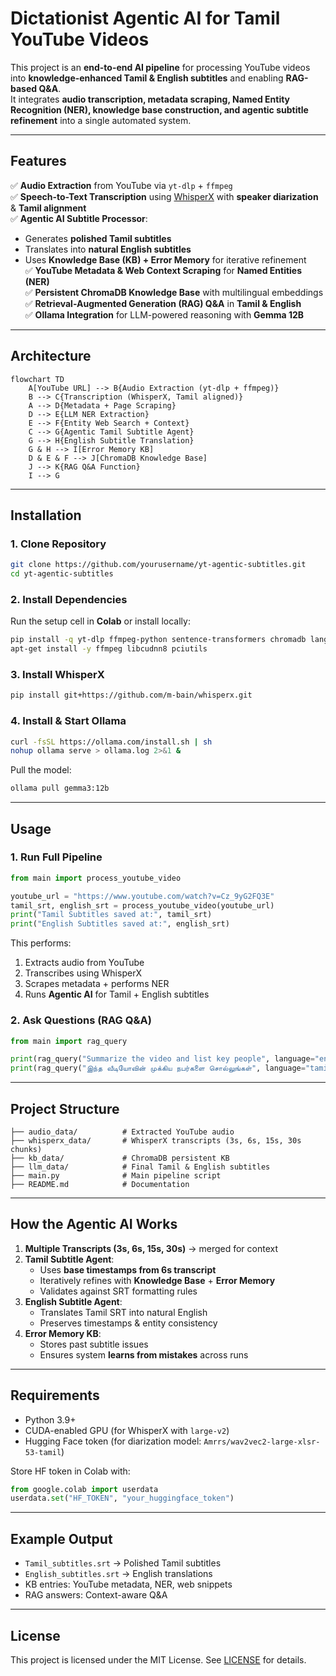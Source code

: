 # Dictationist Agentic AI for Tamil YouTube Videos

This project is an **end-to-end AI pipeline** for processing YouTube videos into **knowledge-enhanced Tamil & English subtitles** and enabling **RAG-based Q&A**.  
It integrates **audio transcription, metadata scraping, Named Entity Recognition (NER), knowledge base construction, and agentic subtitle refinement** into a single automated system.

---

## Features

✅ **Audio Extraction** from YouTube via `yt-dlp` + `ffmpeg`  
✅ **Speech-to-Text Transcription** using [WhisperX](https://github.com/m-bain/whisperx) with **speaker diarization** & **Tamil alignment**  
✅ **Agentic AI Subtitle Processor**:
- Generates **polished Tamil subtitles**  
- Translates into **natural English subtitles**  
- Uses **Knowledge Base (KB) + Error Memory** for iterative refinement  
✅ **YouTube Metadata & Web Context Scraping** for **Named Entities (NER)**  
✅ **Persistent ChromaDB Knowledge Base** with multilingual embeddings  
✅ **Retrieval-Augmented Generation (RAG) Q&A** in **Tamil & English**  
✅ **Ollama Integration** for LLM-powered reasoning with **Gemma 12B**  

---

## Architecture

```mermaid
flowchart TD
    A[YouTube URL] --> B{Audio Extraction (yt-dlp + ffmpeg)}
    B --> C{Transcription (WhisperX, Tamil aligned)}
    A --> D{Metadata + Page Scraping}
    D --> E{LLM NER Extraction}
    E --> F{Entity Web Search + Context}
    C --> G{Agentic Tamil Subtitle Agent}
    G --> H{English Subtitle Translation}
    G & H --> I[Error Memory KB]
    D & E & F --> J[ChromaDB Knowledge Base]
    J --> K{RAG Q&A Function}
    I --> G
```

---

## Installation

### 1. Clone Repository
```bash
git clone https://github.com/yourusername/yt-agentic-subtitles.git
cd yt-agentic-subtitles
```

### 2. Install Dependencies
Run the setup cell in **Colab** or install locally:
```bash
pip install -q yt-dlp ffmpeg-python sentence-transformers chromadb langchain-text-splitters duckduckgo-search beautifulsoup4 readability-lxml tldextract httpx ollama
apt-get install -y ffmpeg libcudnn8 pciutils
```

### 3. Install WhisperX
```bash
pip install git+https://github.com/m-bain/whisperx.git
```

### 4. Install & Start Ollama
```bash
curl -fsSL https://ollama.com/install.sh | sh
nohup ollama serve > ollama.log 2>&1 &
```

Pull the model:
```bash
ollama pull gemma3:12b
```

---

## Usage

### 1. Run Full Pipeline
```python
from main import process_youtube_video

youtube_url = "https://www.youtube.com/watch?v=Cz_9yG2FQ3E"
tamil_srt, english_srt = process_youtube_video(youtube_url)
print("Tamil Subtitles saved at:", tamil_srt)
print("English Subtitles saved at:", english_srt)
```

This performs:
1. Extracts audio from YouTube  
2. Transcribes using WhisperX  
3. Scrapes metadata + performs NER  
4. Runs **Agentic AI** for Tamil + English subtitles  

### 2. Ask Questions (RAG Q&A)
```python
from main import rag_query

print(rag_query("Summarize the video and list key people", language="english"))
print(rag_query("இந்த வீடியோவின் முக்கிய நபர்களை சொல்லுங்கள்", language="tamil"))
```

---

## Project Structure

```
├── audio_data/          # Extracted YouTube audio
├── whisperx_data/       # WhisperX transcripts (3s, 6s, 15s, 30s chunks)
├── kb_data/             # ChromaDB persistent KB
├── llm_data/            # Final Tamil & English subtitles
├── main.py              # Main pipeline script
├── README.md            # Documentation
```

---

## How the Agentic AI Works

1. **Multiple Transcripts (3s, 6s, 15s, 30s)** → merged for context  
2. **Tamil Subtitle Agent**:
   - Uses **base timestamps from 6s transcript**  
   - Iteratively refines with **Knowledge Base** + **Error Memory**  
   - Validates against SRT formatting rules  
3. **English Subtitle Agent**:
   - Translates Tamil SRT into natural English  
   - Preserves timestamps & entity consistency  
4. **Error Memory KB**:
   - Stores past subtitle issues  
   - Ensures system **learns from mistakes** across runs  

---

## Requirements

- Python 3.9+  
- CUDA-enabled GPU (for WhisperX with `large-v2`)  
- Hugging Face token (for diarization model: `Amrrs/wav2vec2-large-xlsr-53-tamil`)  

Store HF token in Colab with:
```python
from google.colab import userdata
userdata.set("HF_TOKEN", "your_huggingface_token")
```

---

## Example Output

- `Tamil_subtitles.srt` → Polished Tamil subtitles  
- `English_subtitles.srt` → English translations  
- KB entries: YouTube metadata, NER, web snippets  
- RAG answers: Context-aware Q&A  

---

## License

This project is licensed under the MIT License. See [LICENSE](LICENSE) for details.

